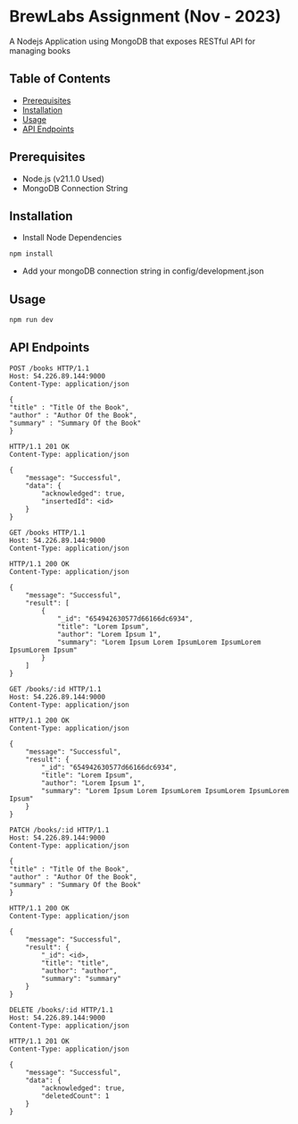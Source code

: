 # BrewLabs Assignment (Nov - 2023)

A Nodejs Application using MongoDB that exposes RESTful API for managing books

## Table of Contents

<!-- - [Introduction](#introduction)
- [Features](#features) -->
- [Prerequisites](#prerequisites)
- [Installation](#installation)
- [Usage](#usage)
- [API Endpoints](#api-endpoints)

<!-- ## Introduction

Provide an introduction to your project. Explain what your project does and why it's useful.

## Features

List the key features of your project. For example:
- Basic CRUD operations: GET, POST, PATCH, DELETE
- Get data by ID -->

## Prerequisites

- Node.js (v21.1.0 Used)
- MongoDB Connection String 

## Installation

- Install Node Dependencies 
```bash
npm install
```
- Add your mongoDB connection string in config/development.json

## Usage
```bash
npm run dev
```

## API Endpoints

```http
POST /books HTTP/1.1
Host: 54.226.89.144:9000
Content-Type: application/json

{
"title" : "Title Of the Book",
"author" : "Author Of the Book",
"summary" : "Summary Of the Book"
}
```

```http
HTTP/1.1 201 OK
Content-Type: application/json

{
    "message": "Successful",
    "data": {
        "acknowledged": true,
        "insertedId": <id>
    }
}
```

```http
GET /books HTTP/1.1
Host: 54.226.89.144:9000
Content-Type: application/json
```

```http
HTTP/1.1 200 OK
Content-Type: application/json

{
    "message": "Successful",
    "result": [
        {
            "_id": "654942630577d66166dc6934",
            "title": "Lorem Ipsum",
            "author": "Lorem Ipsum 1",
            "summary": "Lorem Ipsum Lorem IpsumLorem IpsumLorem IpsumLorem Ipsum"
        }
    ]
}
```

```http
GET /books/:id HTTP/1.1
Host: 54.226.89.144:9000
Content-Type: application/json
```

```http
HTTP/1.1 200 OK
Content-Type: application/json

{
    "message": "Successful",
    "result": {
        "_id": "654942630577d66166dc6934",
        "title": "Lorem Ipsum",
        "author": "Lorem Ipsum 1",
        "summary": "Lorem Ipsum Lorem IpsumLorem IpsumLorem IpsumLorem Ipsum"
    }
}
```

```http
PATCH /books/:id HTTP/1.1
Host: 54.226.89.144:9000
Content-Type: application/json

{
"title" : "Title Of the Book",
"author" : "Author Of the Book",
"summary" : "Summary Of the Book"
}
```

```http
HTTP/1.1 200 OK
Content-Type: application/json

{
    "message": "Successful",
    "result": {
        "_id": <id>,
        "title": "title",
        "author": "author",
        "summary": "summary"
    }
}
```

```http
DELETE /books/:id HTTP/1.1
Host: 54.226.89.144:9000
Content-Type: application/json
```

```http
HTTP/1.1 201 OK
Content-Type: application/json

{
    "message": "Successful",
    "data": {
        "acknowledged": true,
        "deletedCount": 1
    }
}
```

